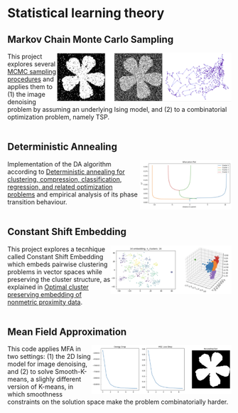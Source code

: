 # Statistical learning theory
## Markov Chain Monte Carlo Sampling
<img align="right" height="110" src="https://github.com/riccardodesanti/learning-theory/blob/main/images/sampling_2.png"></img>
<img align="right" height="110" src="https://github.com/riccardodesanti/learning-theory/blob/main/images/sampling_1.png"></img>
This project explores several [MCMC sampling procedures](https://www.cs.princeton.edu/courses/archive/spr06/cos598C/papers/AndrieuFreitasDoucetJordan2003.pdf) and applies them to (1) the image denoising problem by assuming an underlying Ising model, and (2) to a combinatorial optimization problem, namely TSP.
<br/><br/>
## Deterministic Annealing
<img align="right" height="110" src="https://github.com/riccardodesanti/learning-theory/blob/main/images/DA_1.png"></img>
Implementation of the DA algorithm according to [Deterministic annealing for clustering, compression, classification, regression, and related optimization problems](https://ieeexplore.ieee.org/document/726788) and empirical analysis of its phase transition behaviour.
<br/><br/>
## Constant Shift Embedding
<img align="right" height="110" src="https://github.com/riccardodesanti/learning-theory/blob/main/images/CSE_1.png"></img>
<img align="right" height="110" src="https://github.com/riccardodesanti/learning-theory/blob/main/images/CSE_2.png"></img>
This project explores a tecnhique called Constant Shift Embedding which embeds pairwise clustering problems in vector spaces while preserving the cluster structure, as explained in [Optimal cluster preserving embedding of nonmetric proximity data](https://ieeexplore.ieee.org/document/1251147).
<br/><br/>
## Mean Field Approximation
<img align="right" height="110" src="https://github.com/riccardodesanti/learning-theory/blob/main/images/mean_field_1.png"></img>
This code applies MFA in two settings: (1) the 2D Ising model for image denoising, and (2) to solve Smooth-K-means, a slighly different version of K-means, in which smoothness constraints on the solution space make the problem combinatorially harder.
